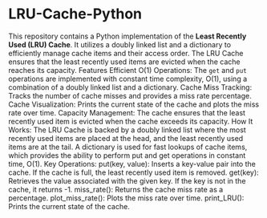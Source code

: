 # LRU-Cache-Python
This repository contains a Python implementation of the **Least Recently Used (LRU) Cache**. It utilizes a doubly linked list and a dictionary to efficiently manage cache items and their access order. The LRU Cache ensures that the least recently used items are evicted when the cache reaches its capacity.
Features
Efficient O(1) Operations: The `get` and `put` operations are implemented with constant time complexity, O(1), using a combination of a doubly linked list and a dictionary.
Cache Miss Tracking: Tracks the number of cache misses and provides a miss rate percentage.
Cache Visualization: Prints the current state of the cache and plots the miss rate over time.
Capacity Management: The cache ensures that the least recently used item is evicted when the cache exceeds its capacity.
How It Works:
The LRU Cache is backed by a doubly linked list where the most recently used items are placed at the head, and the least recently used items are at the tail. A dictionary is used for fast lookups of cache items, which provides the ability to perform put and get operations in constant time, O(1).
Key Operations:
put(key, value): Inserts a key-value pair into the cache. If the cache is full, the least recently used item is removed.
get(key): Retrieves the value associated with the given key. If the key is not in the cache, it returns -1.
miss_rate(): Returns the cache miss rate as a percentage.
plot_miss_rate(): Plots the miss rate over time.
print_LRU(): Prints the current state of the cache.
